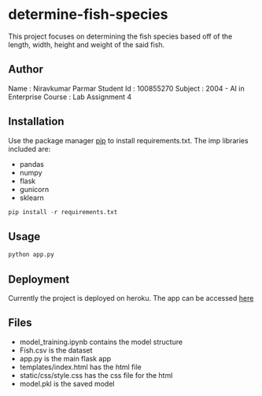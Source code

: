 
# determine-fish-species

This project focuses on determining the fish species based off of the length, width, height and weight of the said fish.

## Author

Name : Niravkumar Parmar
Student Id : 100855270
Subject : 2004 - AI in Enterprise
Course : Lab Assignment 4 

## Installation

Use the package manager [pip](https://pip.pypa.io/en/stable/) to install requirements.txt.
The imp libraries included are:
- pandas
- numpy
- flask
- gunicorn
- sklearn

```python
pip install -r requirements.txt
```

## Usage

```python
python app.py
```

## Deployment

Currently the project is deployed on heroku.
The app can be accessed [here](https://fish-species-100855270.herokuapp.com/)

## Files

- model_training.ipynb contains the model structure
- Fish.csv is the dataset
- app.py is the main flask app
- templates/index.html has the html file
- static/css/style.css has the css file for the html
- model.pkl is the saved model

